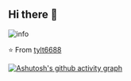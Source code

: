 ## Hi there 👋

![info](https://github-readme-stats.vercel.app/api?username=Nightliuguoxing&show_icons=true&count_private=true&hide=prs&theme=default_repocard)

⭐️ From [tylt6688](https://github.com/Nightliuguoxing)

[![Ashutosh's github activity graph](https://activity-graph.herokuapp.com/graph?username=Nightliuguoxing&theme=dracula)](https://github.com/Nightliuguoxing/github-readme-activity-graph)
